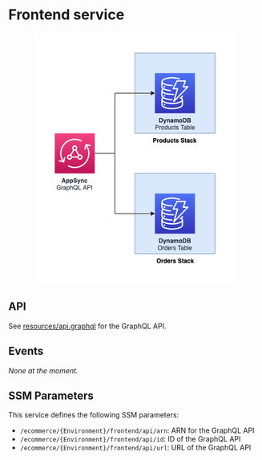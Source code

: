 Frontend service
================

<p align="center">
  <img alt="Frontend architecture diagram" src="images/frontend.png"/>
</p>

## API

See [resources/api.graphql](resources/api.graphql) for the GraphQL API.

## Events

_None at the moment._

## SSM Parameters

This service defines the following SSM parameters:

* `/ecommerce/{Environment}/frontend/api/arn`: ARN for the GraphQL API
* `/ecommerce/{Environment}/frontend/api/id`: ID of the GraphQL API
* `/ecommerce/{Environment}/frontend/api/url`: URL of the GraphQL API